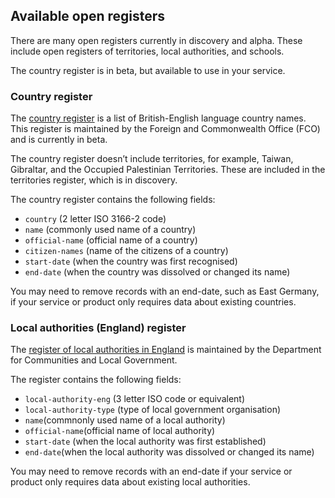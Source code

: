 ## <a name="availablereg"></a>Available open registers

There are many open registers currently in discovery and alpha. These include open registers of territories, local authorities, and schools.

The country register is in beta, but available to use in your service.

### Country register

The [country register](https://country.register.gov.uk/) is a list of British-English language country names. This register is maintained by the Foreign and Commonwealth Office (FCO) and is currently in beta.

The country register doesn’t include territories, for example, Taiwan, Gibraltar, and the Occupied Palestinian Territories. These are included in the territories register, which is in discovery.

The country register contains the following fields:  
- `country` (2 letter ISO 3166-2 code)
- `name` (commonly used name of a country)
- `official-name` (official name of a country)
- `citizen-names` (name of the citizens of a country)
- `start-date` (when the country was first recognised)
- `end-date` (when the country was dissolved or changed its name)

You may need to remove records with an end-date, such as East Germany, if your service or product only requires data about existing countries.

### Local authorities (England) register

The [register of local authorities in England](https://local-authority-eng.register.gov.uk/) is maintained by the Department for Communities and Local Government.

The register contains the following fields:
* `local-authority-eng` (3 letter ISO code or equivalent)
* `local-authority-type` (type of local government organisation)
* `name`(commnonly used name of a local authority)
* `official-name`(official name of local authority)
* `start-date` (when the local authority was first established)
* `end-date`(when the local authority was dissolved or changed its name)

You may need to remove records with an end-date if your service or product only requires data about existing local authorities.
